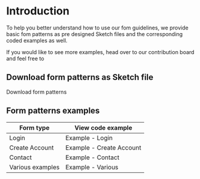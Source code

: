 # Introduction

To help you better understand how to use our fom guidelines, we provide basic fom patterns as pre designed Sketch files and the corresponding coded examples as well. 

If you would like to see more examples, head over to our contribution board and feel free to

## Download form patterns as Sketch file

<p-link-pure href="downloads/pds-form-templates.sketch.zip" icon="download" download="download">Download form patterns</p-link-pure>

## Form patterns examples

| Form type  | View code example |
|------------|-------------------|
| Login | <p-link-pure href="#/patterns/forms/example-login" icon="external" target="_blank">Example - Login</p-link-pure> |
| Create Account | <p-link-pure href="#/patterns/forms/example-create-account" icon="external" target="_blank">Example - Create Account</p-link-pure> |
| Contact | <p-link-pure href="#/patterns/forms/example-contact" icon="external" target="_blank">Example - Contact</p-link-pure> |
| Various examples | <p-link-pure href="#/patterns/forms/example-various" icon="external" target="_blank">Example - Various</p-link-pure> |


